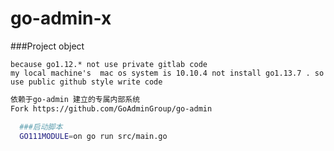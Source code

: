 # go-admin-x

###Project object
```
because go1.12.* not use private gitlab code
my local machine's  mac os system is 10.10.4 not install go1.13.7 . so use public github style write code
```


```bash
依赖于go-admin 建立的专属内部系统
Fork https://github.com/GoAdminGroup/go-admin

```
```bash
  ###启动脚本
  GO111MODULE=on go run src/main.go
```

